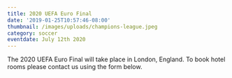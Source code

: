 ```yaml
---
title: 2020 UEFA Euro Final
date: '2019-01-25T10:57:46-08:00'
thumbnail: /images/uploads/champions-league.jpeg
category: soccer
eventdate: July 12th 2020
---
```


The 2020 UEFA Euro Final will take place in London, England. To book hotel rooms please contact us using the form below.
